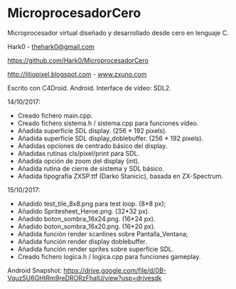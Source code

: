 # MicroprocesadorCero
Microprocesador virtual diseñado y desarrollado desde cero en lenguaje C.

Hark0 - thehark0@gmail.com

https://github.com/Hark0/MicroprocesadorCero

http://litiopixel.blogspot.com - www.zxuno.com


Escrito con C4Droid. Android.
Interface de vídeo: SDL2.


14/10/2017:
- Creado fichero main.cpp.
- Creado fichero sistema.h / sistema.cpp para funciones vídeo.
- Añadida superficie SDL display. (256 * 192 pixels).
- Añadida superficie SDL display_doblebuffer. (256 * 192 pixels).
- Añadidas opciones de centrado básico del display.
- Añadidas rutinas cls/pixel/print para SDL.
- Añadida opción de zoom del display (int).
- Añadida rutina de cierre de sistema y SDL básico.
- Añadida tipografía ZXSP.ttf (Darko Stanicic), basada en ZX-Spectrum.

15/10/2017:
- Añadido test_tile_8x8.png para test loop. (8*8 px);
- Añadido Spritesheet_Heroe.png. (32*32 px).
- Añadido boton_sombra_16x24.png. (16*24 px).
- Añadido boton_sombra_16x20.png. (16*20 px).
- Añadida función render scanlines sobre Pantalla_Ventana;
- Añadida función render display doblebuffer.
- Añadida función render sprites sobre superfície SDL.
- Creado fichero logica.h / logica.cpp para funciones gameplay.


Android Snapshot:
https://drive.google.com/file/d/0B-Vquz5U6GHtRm9reDRORzFhalU/view?usp=drivesdk
